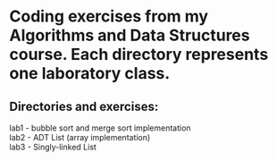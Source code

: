 # Coding exercises from my Algorithms and Data Structures course. Each directory represents one laboratory class.  
## Directories and exercises:
lab1 - bubble sort and merge sort implementation  
lab2 - ADT List (array implementation)  
lab3 - Singly-linked List  